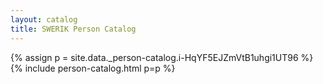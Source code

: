 ```yaml
---
layout: catalog
title: SWERIK Person Catalog
---
```

{% assign p = site.data._person-catalog.i-HqYF5EJZmVtB1uhgi1UT96 %}
{% include person-catalog.html p=p %}

